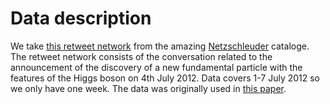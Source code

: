 # Data description

We take [this retweet network](https://networks.skewed.de/net/twitter_higgs) from the amazing [Netzschleuder](https://networks.skewed.de/) cataloge. The retweet network consists of the conversation related to the announcement of the discovery of a new fundamental particle with the features of the Higgs boson on 4th July 2012. Data covers 1-7 July 2012 so we only have one week. The data was originally used in [this paper](https://doi.org/10.1038/srep02980).